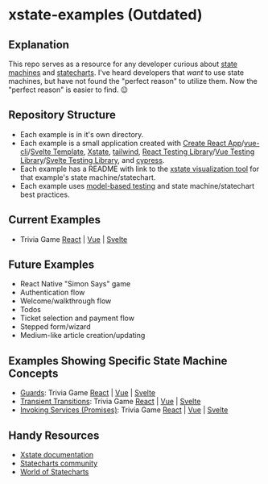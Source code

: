 # xstate-examples (Outdated)

## Explanation
This repo serves as a resource for any developer curious about [state machines](https://statecharts.github.io/what-is-a-state-machine.html) and [statecharts](https://statecharts.github.io). I've heard developers that _want_ to use state machines, but have not found the "perfect reason" to utilize them. Now the "perfect reason" is easier to find. 😉

## Repository Structure
- Each example is in it's own directory.
- Each example is a small application created with [Create React App](https://create-react-app.dev)/[vue-cli](https://cli.vuejs.org/)/[Svelte Template](https://github.com/sveltejs/template), [Xstate](https://xstate.js.org), [tailwind](https://tailwindcss.com), [React Testing Library](https://testing-library.com/docs/react-testing-library/intro)/[Vue Testing Library](https://testing-library.com/docs/vue-testing-library/intro)/[Svelte Testing Library](https://testing-library.com/docs/svelte-testing-library/intro), and [cypress](https://www.cypress.io).
- Each example has a README with link to the [xstate visualization tool](https://xstate.js.org/viz/) for that example's state machine/statechart.
- Each example uses [model-based testing](https://css-tricks.com/model-based-testing-in-react-with-state-machines/) and state machine/statechart best practices.

## Current Examples
- Trivia Game [React](/trivia-game-react) | [Vue](/trivia-game-vue) | [Svelte](/trivia-game-svelte)

## Future Examples
- React Native "Simon Says" game
- Authentication flow
- Welcome/walkthrough flow
- Todos
- Ticket selection and payment flow
- Stepped form/wizard
- Medium-like article creation/updating 

## Examples Showing Specific State Machine Concepts
- [Guards](https://xstate.js.org/docs/guides/guards.html): Trivia Game [React](/trivia-game-react/src/machine.ts#L47) | [Vue](/trivia-game-vue/src/machine.js#L46) | [Svelte](/trivia-game-svelte/src/machine.js#L46)
- [Transient Transitions](https://xstate.js.org/docs/guides/transitions.html#transient-transitions): Trivia Game [React](/trivia-game-react/src/machine.ts#L44-L48) | [Vue](/trivia-game-vue/src/machine.js#L43-L47) | [Svelte](/trivia-game-svelte/src/machine.js#L43-L47)
- [Invoking Services (Promises)](https://xstate.js.org/docs/guides/communication.html#the-invoke-property): Trivia Game [React](/trivia-game-react/src/machine.ts#L22-L34) | [Vue](/trivia-game-vue/src/machine.js#L21-L33) | [Svelte](/trivia-game-svelte/src/machine.js#L21-L33)

## Handy Resources
- [Xstate documentation](https://xstate.js.org)
- [Statecharts community](https://spectrum.chat/statecharts)
- [World of Statecharts](https://statecharts.github.io)
